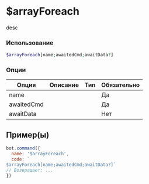 # $arrayForeach
desc
### Использование
```php
$arrayForeach[name;awaitedCmd;awaitData?]
```

### Опции

| Опция | Описание | Тип | Обязательно |
|--------|-------------|------|----------|
| name |  |  | Да | 
| awaitedCmd |  |  | Да | 
| awaitData |  |  | Нет |
## Пример(ы)

```javascript
bot.command({
  name: '$arrayForeach',
  code: `
$arrayForeach[name;awaitedCmd;awaitData?]`
// Возвращает: ...
})
```